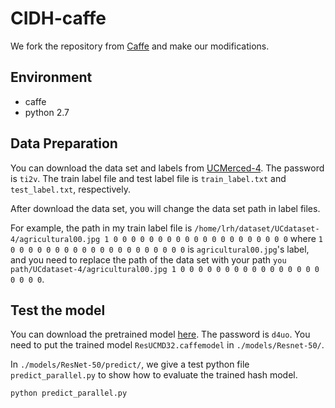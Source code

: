 # CIDH-caffe
We fork the repository from [Caffe](https://github.com/BVLC/caffe) and make our modifications. 
## Environment
* caffe
* python 2.7

## Data Preparation

You can download the data set and labels from [UCMerced-4](https://mp.weixin.qq.com/s/6I-eBg2_m-T0ugBBHG1yEg). The password is `ti2v`. The train label file and test label file is `train_label.txt` and `test_label.txt`, respectively.

After download the data set, you will change the data set path in label files. 

For example, the path in my train label file is `/home/lrh/dataset/UCdataset-4/agricultural00.jpg 1 0 0 0 0 0 0 0 0 0 0 0 0 0 0 0 0 0 0 0 0` where `1 0 0 0 0 0 0 0 0 0 0 0 0 0 0 0 0 0 0 0 0` is `agricultural00.jpg`'s label, and you need to replace the path of the data set with your path `you path/UCdataset-4/agricultural00.jpg 1 0 0 0 0 0 0 0 0 0 0 0 0 0 0 0 0 0 0 0 0`.
   
## Test the model
You can download the pretrained model [here](https://pan.baidu.com/s/1iO72cD953TknxeJLhuhrtA). The password is `d4uo`. You need to put the trained model `ResUCMD32.caffemodel` in `./models/Resnet-50/`. 

In `./models/ResNet-50/predict/`, we give a test python file `predict_parallel.py` to show how to evaluate the trained hash model. 

`python predict_parallel.py`
